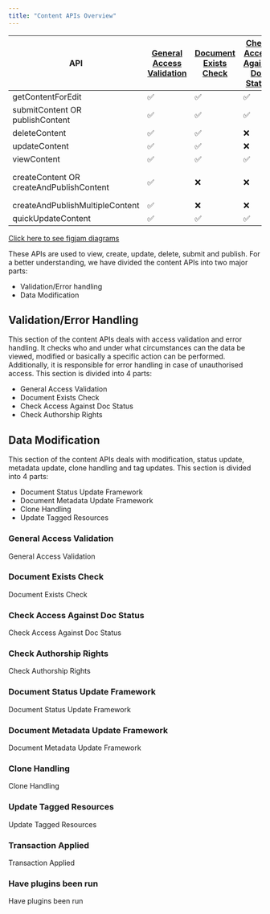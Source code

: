 ```yaml
---
title: "Content APIs Overview"
---
```


| API            | [General Access Validation](#general-access-validation) | [Document Exists Check](#document-exists-check) | [Check Access Against Doc Status](#check-access-against-doc-status) | [Check Authorship Rights](#check-authorship-rights) | [Document Status Update Framework](#document-status-update-framework) | [Document Metadata Update Framework](#document-metadata-update-framework) | [Clone Handling](#clone-handling) | [Update Tagged Resources](#update-tagged-resources) | [Transaction Applied](#transaction-applied) | [Have Plugins Been Run](#have-plugins-been-run) |
|-------------------------|--------------------------|-----------------------|-------------------------------|-------------------------|---------------------------------|----------------------------------|---------------|-------------------------|--------------------|---------------------|
| getContentForEdit            | :white_check_mark:                      | :white_check_mark:                   | :white_check_mark:                           | :white_check_mark:                     | :white_check_mark:                             | :white_check_mark:                              | :white_check_mark:           | :x:                      | :white_check_mark:                | :x:                  |
| submitContent OR publishContent  | :white_check_mark:                      | :white_check_mark:                   | :white_check_mark:                           | :white_check_mark:                     | :white_check_mark:                             | :white_check_mark:                              | :white_check_mark:           | :white_check_mark:                      | :white_check_mark:                | :white_check_mark:                 |
| deleteContent  | :white_check_mark:                      | :white_check_mark:                   | :x:                           | :white_check_mark:                     | :x:                             | :x:                              | :white_check_mark:           | :white_check_mark:                      | :white_check_mark:                | :x:                 |
| updateContent  | :white_check_mark:                      | :white_check_mark:                   | :x:                           | :white_check_mark:                     | :x:                             | :x:                              | :x:          | :x:                      | :white_check_mark:                | :x:                 |
| viewContent  | :white_check_mark:                      | :white_check_mark:                   | :white_check_mark:                           |   :x:                   | :x:                             | :x:                              | :x:          | :x: | :x:                       | :x:                 |
| createContent OR createAndPublishContent  | :white_check_mark:                      | :x:                   | :x:                           |   :x:                   | :white_check_mark:                             | :white_check_mark:                              | :x:          | if action is CREATE_AND_PUBLISH then :white_check_mark: else :x: | :white_check_mark:                       | :white_check_mark:                 |
| createAndPublishMultipleContent  | :white_check_mark:                      | :x:                   | :x:                           |   :x:                   | :x:                             | :white_check_mark:                              | :x:          | :x: | :white_check_mark:                       | :x:                |
| quickUpdateContent  | :white_check_mark:                      | :white_check_mark:                   | :white_check_mark:                           |   :x:                   | :x:                             | :white_check_mark:                              | :x:          | :white_check_mark: | :white_check_mark:                       | :x:                |

[Click here to see figjam diagrams](https://www.figma.com/board/Rb8AvD2z6Dwh29Fmj1e9ot/CONTENT-%26-MODERATION-MASTER?node-id=533-784&t=ia92bAllS8jPrqRl-0)

These APIs are used to view, create, update, delete, submit and publish.
For a better understanding, we have divided the content APIs into two major parts:
* Validation/Error handling
* Data Modification

## Validation/Error Handling
This section of the content APIs deals with access validation and error handling. It checks who and under what circumstances can the data be viewed, modified or basically a specific action can be performed. Additionally, it is responsible for error handling in case of unauthorised access.
This section is divided into 4 parts:
* General Access Validation
* Document Exists Check
* Check Access Against Doc Status
* Check Authorship Rights

## Data Modification
This section of the content APIs deals with modification, status update, metadata update, clone handling and tag updates. This section is divided into 4 parts:
* Document Status Update Framework
* Document Metadata Update Framework
* Clone Handling
* Update Tagged Resources

### General Access Validation
General Access Validation

### Document Exists Check
Document Exists Check

### Check Access Against Doc Status
Check Access Against Doc Status

### Check Authorship Rights
Check Authorship Rights

### Document Status Update Framework
Document Status Update Framework

### Document Metadata Update Framework
Document Metadata Update Framework

### Clone Handling
Clone Handling

### Update Tagged Resources
Update Tagged Resources

### Transaction Applied
Transaction Applied

### Have plugins been run
Have plugins been run